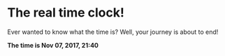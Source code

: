 # The real time clock!

Ever wanted to know what the time is? Well, your journey is about to end!

**The time is Nov 07, 2017, 21:40**